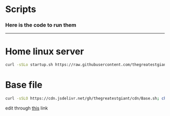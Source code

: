 # Scripts

### Here is the code to run them
---
# Home linux server 
```bash
curl -sSLo startup.sh https://raw.githubusercontent.com/thegreatestgiant/Scripts/main/startup.sh?token=GHSAT0AAAAAAB7BMODQO4XJKAEWGXXKYECQZASRHRQ; chmod +x startup.sh; ./startup.sh
```

# Base file
```bash
curl -sSLO https://cdn.jsdelivr.net/gh/thegreatestgiant/cdn/Base.sh; chmod +x Base.sh; ./Base.sh
```
edit through [this](https://github.com/thegreatestgiant/cdn/edit/main/Base.sh) link
